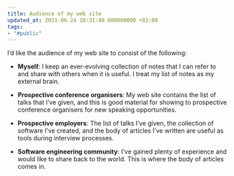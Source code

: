 ```yaml
---
title: Audience of my web site
updated_at: 2021-06-24 10:31:40.000000000 +02:00
tags:
- "#public"
---
```



I’d like the audience of my web site to consist of the following:

* **Myself**: I keep an ever-evolving collection of notes that I can refer to and share with others when it is useful. I treat my list of notes as my external brain.

* **Prospective conference organisers**: My web site contains the list of talks that I’ve given, and this is good material for showing to prospective conference organisers for new speaking opportunities.

* **Prospective employers**: The list of talks I’ve given, the collection of software I’ve created, and the body of articles I’ve written are useful as tools during interview processes.

* **Software engineering community**: I’ve gained plenty of experience and would like to share back to the world. This is where the body of articles comes in.